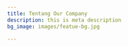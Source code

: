 ```yaml
---
title: Tentang Our Company
description: this is meta description
bg_image: images/featue-bg.jpg

---
```

